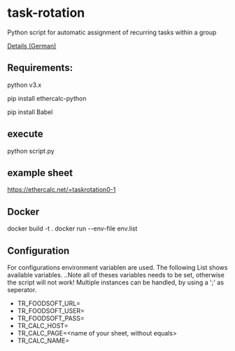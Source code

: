 # task-rotation

Python script for automatic assignment of recurring tasks within a group

[Details (German)](https://github.com/twothreenine/task-rotation/blob/master/manuals/manual_de.md)

## Requirements:

 python v3.x
 
 pip install ethercalc-python
 
 pip install Babel

## execute

 python script.py

## example sheet

https://ethercalc.net/=taskrotation0-1

## Docker

  docker build -t <image-name> .
  docker run --env-file env.list <image-name>

## Configuration
For configurations environment variablen are used. The following List shows available variables.
..Note all of theses variables needs to be set, otherwise the script will not work! Multiple instances can be handled, by using a ';' as seperator.
* TR_FOODSOFT_URL=<url to your foodsoft instance>
* TR_FOODSOFT_USER=<foodsoft-user>
* TR_FOODSOFT_PASS=<foodsoft-password>
* TR_CALC_HOST=<url to ethercalc instance>
* TR_CALC_PAGE=<name of your sheet, without equals>
* TR_CALC_NAME=<name for your sheet human readable>
